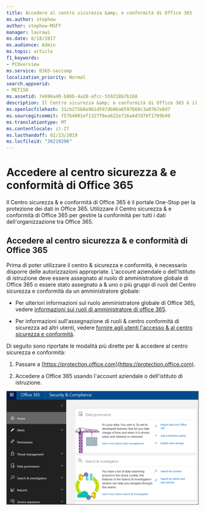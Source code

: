 ```yaml
---
title: Accedere al centro sicurezza &amp; e conformità di Office 365
ms.author: stephow
author: stephow-MSFT
manager: laurawi
ms.date: 8/18/2017
ms.audience: Admin
ms.topic: article
f1_keywords:
- PCOverview
ms.service: O365-seccomp
localization_priority: Normal
search.appverid:
- MET150
ms.assetid: 7e696a40-b86b-4a20-afcc-559218b7b1b8
description: Il Centro sicurezza &amp; e conformità di Office 365 è il portale One-Stop per la protezione dei dati in Office 365. Utilizzare il Centro sicurezza &amp; e conformità di Office 365 per gestire la conformità per tutti i dati dell'organizzazione tra Office 365.
ms.openlocfilehash: 31cb275b8a961d597db06a6597660c3a07b7e8d7
ms.sourcegitcommit: f57b4001ef1327f0ea622e716a4d7d78f1769b49
ms.translationtype: MT
ms.contentlocale: it-IT
ms.lasthandoff: 02/23/2019
ms.locfileid: "30219296"
---
```

# <a name="go-to-the-office-365-security-amp-compliance-center"></a>Accedere al centro sicurezza &amp; e conformità di Office 365

Il Centro sicurezza &amp; e conformità di Office 365 è il portale One-Stop per la protezione dei dati in Office 365. Utilizzare il Centro sicurezza &amp; e conformità di Office 365 per gestire la conformità per tutti i dati dell'organizzazione tra Office 365.
  
## <a name="go-to-the-office-365-security-amp-compliance-center"></a>Accedere al centro sicurezza &amp; e conformità di Office 365

Prima di poter utilizzare il centro &amp; sicurezza e conformità, è necessario disporre delle autorizzazioni appropriate. L'account aziendale o dell'Istituto di istruzione deve essere assegnato al ruolo di amministratore globale di Office 365 o essere stato assegnato a &amp; uno o più gruppi di ruoli del Centro sicurezza e conformità da un amministratore globale:
  
- Per ulteriori informazioni sul ruolo amministratore globale di Office 365, vedere [informazioni sui ruoli di amministratore di office 365](https://support.office.com/article/da585eea-f576-4f55-a1e0-87090b6aaa9d). 
    
- Per informazioni sull'assegnazione di ruoli &amp; centro conformità di sicurezza ad altri utenti, vedere [fornire agli utenti l'accesso &amp; al centro sicurezza e conformità](grant-access-to-the-security-and-compliance-center.md).
    
Di seguito sono riportate le modalità più dirette per &amp; accedere al centro sicurezza e conformità:
  
1. Passare a [https://protection.office.com](https://protection.office.com).
    
2. Accedere a Office 365 usando l'account aziendale o dell'istituto di istruzione.
    
![Home page del &amp; Centro sicurezza e conformità di Office 365](media/f1d35324-ac44-4f59-96a7-b11767b43201.png)
  

